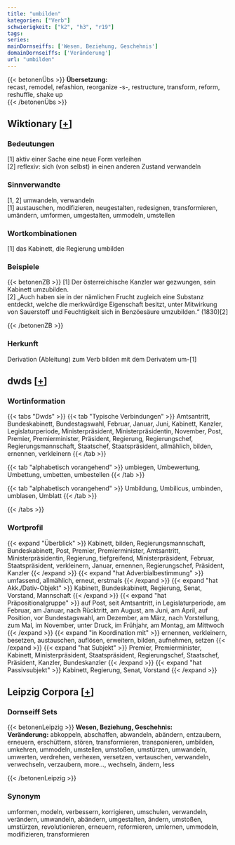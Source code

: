 ```yaml
---
title: "umbilden"
kategorien: ["Verb"]
schwierigkeit: ["k2", "h3", "r19"]
tags:
series:
mainDornseiffs: ['Wesen, Beziehung, Geschehnis']
domainDornseiffs: ['Veränderung']
url: "umbilden"
---
```


{{< betonenÜbs >}}
**Übersetzung:**  
recast, remodel, refashion, reorganize -s-, restructure, transform, reform, reshuffle, shake up  
{{< /betonenÜbs >}}

## Wiktionary [[+](https://de.wiktionary.org/wiki/umbilden)]

### Bedeutungen
[1] aktiv einer Sache eine neue Form verleihen  
[2] reflexiv: sich (von selbst) in einen anderen Zustand verwandeln  

### Sinnverwandte
[1, 2] umwandeln, verwandeln  
[1] austauschen, modifizieren, neugestalten, redesignen, transformieren, umändern, umformen, umgestalten, ummodeln, umstellen  

### Wortkombinationen
[1] das Kabinett, die Regierung umbilden  

### Beispiele
{{< betonenZB >}}
[1] Der österreichische Kanzler war gezwungen, sein Kabinett umzubilden.  
[2] „Auch haben sie in der nämlichen Frucht zugleich eine Substanz entdeckt, welche die merkwürdige Eigenschaft besitzt, unter Mitwirkung von Sauerstoff und Feuchtigkeit sich in Benzöesäure umzubilden.“ (1830)[2]  

{{< /betonenZB >}}
### Herkunft
Derivation (Ableitung) zum Verb bilden mit dem Derivatem um-[1]  



## dwds [[+](https://www.dwds.de/wb/umbilden)]

### Wortinformation
{{< tabs "Dwds" >}}
{{< tab "Typische Verbindungen" >}}
Amtsantritt, Bundeskabinett, Bundestagswahl, Februar, Januar, Juni, Kabinett, Kanzler, Legislaturperiode, Ministerpräsident, Ministerpräsidentin, November, Post, Premier, Premierminister, Präsident, Regierung, Regierungschef, Regierungsmannschaft, Staatschef, Staatspräsident, allmählich, bilden, ernennen, verkleinern
{{< /tab >}}

{{< tab "alphabetisch vorangehend" >}}
umbiegen, Umbewertung, Umbettung, umbetten, umbestellen
{{< /tab >}}

{{< tab "alphabetisch vorangehend" >}}
Umbildung, Umbilicus, umbinden, umblasen, Umblatt
{{< /tab >}}

{{< /tabs >}}

### Wortprofil
{{< expand "Überblick" >}} Kabinett, bilden, Regierungsmannschaft, Bundeskabinett, Post, Premier, Premierminister, Amtsantritt, Ministerpräsidentin, Regierung, tiefgreifend, Ministerpräsident, Februar, Staatspräsident, verkleinern, Januar, ernennen, Regierungschef, Präsident, Kanzler {{< /expand >}}
{{< expand "hat Adverbialbestimmung" >}} umfassend, allmählich, erneut, erstmals {{< /expand >}}
{{< expand "hat Akk./Dativ-Objekt" >}} Kabinett, Bundeskabinett, Regierung, Senat, Vorstand, Mannschaft {{< /expand >}}
{{< expand "hat Präpositionalgruppe" >}} auf Post, seit Amtsantritt, in Legislaturperiode, am Februar, am Januar, nach Rücktritt, am August, am Juni, am April, auf Position, vor Bundestagswahl, am Dezember, am März, nach Vorstellung, zum Mal, im November, unter Druck, im Frühjahr, am Montag, am Mittwoch {{< /expand >}}
{{< expand "in Koordination mit" >}} ernennen, verkleinern, besetzen, austauschen, auflösen, erweitern, bilden, aufnehmen, setzen {{< /expand >}}
{{< expand "hat Subjekt" >}} Premier, Premierminister, Kabinett, Ministerpräsident, Staatspräsident, Regierungschef, Staatschef, Präsident, Kanzler, Bundeskanzler {{< /expand >}}
{{< expand "hat Passivsubjekt" >}} Kabinett, Regierung, Senat, Vorstand {{< /expand >}}

## Leipzig Corpora [[+](https://corpora.uni-leipzig.de/en/res?word=umbilden&corpusId=deu_newscrawl-public_2018)]

### Dornseiff Sets
{{< betonenLeipzig >}}
**Wesen, Beziehung, Geschehnis:**  
**Veränderung:** abkoppeln, abschaffen, abwandeln, abändern, entzaubern, erneuern, erschüttern, stören, transformieren, transponieren, umbilden, umkehren, ummodeln, umstellen, umstoßen, umstürzen, umwandeln, umwerten, verdrehen, verhexen, versetzen, vertauschen, verwandeln, verwechseln, verzaubern, more..., wechseln, ändern, less  

{{< /betonenLeipzig >}}

### Synonym
umformen, modeln, verbessern, korrigieren, umschulen, verwandeln, verändern, umwandeln, abändern, umgestalten, ändern, umstoßen, umstürzen, revolutionieren, erneuern, reformieren, umlernen, ummodeln, modifizieren, transformieren

